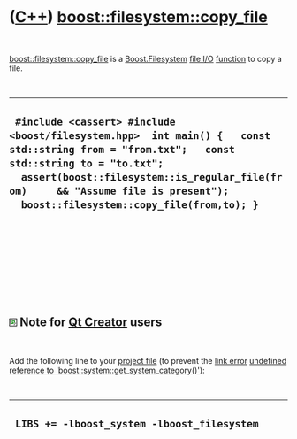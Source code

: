 
 

 

 

 

 

([C++](Cpp.md)) [boost::filesystem::copy\_file](CppCopy_file.md)
==================================================================

 

[boost::filesystem::copy\_file](CppCopy_file.md) is a
[Boost.Filesystem](CppBoostFilesystem.md) [file I/O](CppFileIo.md)
[function](CppFunction.md) to copy a file.

 

  ------------------------------------------------------------------------------------------------------------------------------------------------------------------------------------------------------------------------------------------------------------------------------
  ` #include <cassert> #include <boost/filesystem.hpp>  int main() {   const std::string from = "from.txt";   const std::string to = "to.txt";   assert(boost::filesystem::is_regular_file(from)     && "Assume file is present");   boost::filesystem::copy_file(from,to); }`
  ------------------------------------------------------------------------------------------------------------------------------------------------------------------------------------------------------------------------------------------------------------------------------

 

 

 

 

 

![Qt Creator](PicQtCreator.png) Note for [Qt Creator](CppQtCreator.md) users
-----------------------------------------------------------------------------

 

Add the following line to your [project file](CppQtProjectFile.md) (to
prevent the [link error](CppLinkError.md) [undefined reference to
'boost::system::get\_system\_category()'](CppLinkErrorUndefinedReferenceToBoostSystemGet_system_category.md)):

 

  ----------------------------------------------
  ` LIBS += -lboost_system -lboost_filesystem`
  ----------------------------------------------

 

 

 

 

 

 

